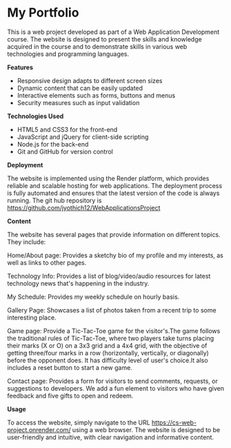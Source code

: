 # My Portfolio

This is a web project developed as part of a Web Application Development course. The website is designed to present the skills and knowledge acquired in the course and to demonstrate skills in various web technologies and programming languages.

**Features**

- Responsive design  adapts to different screen sizes 
- Dynamic content that can be easily updated  
- Interactive elements such as forms, buttons and menus 
- Security measures such as input validation


**Technologies Used**

- HTML5 and CSS3 for the front-end
- JavaScript and jQuery for client-side scripting
- Node.js for the back-end
- Git and GitHub for version control


**Deployment**

The website is implemented using the Render platform, which provides reliable and scalable hosting for web applications. The deployment process is fully automated and ensures that the latest version of the code is always running. The git hub repository is 
https://github.com/jyothich12/WebApplicationsProject


**Content**

The website has several pages that provide information on different topics. They include:

Home/About page: Provides a sketchy bio of my profile and my interests, as well as links to other pages.

Technology Info: Provides a list of blog/video/audio resources for latest technology news that's happening in the industry.

My Schedule: Provides my weekly schedule on hourly basis.

Gallery Page: Showcases a list of photos taken from a recent trip to some interesting place.

Game page: Provide a Tic-Tac-Toe game for the visitor's.The game follows the traditional rules of Tic-Tac-Toe, where two players take turns placing their marks (X or O) on a 3x3 grid and a 4x4 grid, with the objective of getting three/four marks in a row (horizontally, vertically, or diagonally) before the opponent does. It has difficulty level of user's choice.It also includes a reset button to start a new game.

Contact page: Provides a form for visitors to send comments, requests, or suggestions to developers. We add a fun element to visitors who have given feedback and five gifts to open and redeem.

**Usage**

To access the website, simply navigate to the URL https://cs-web-project.onrender.com/ using a web browser. The website is designed to be user-friendly and intuitive, with clear navigation and informative content.


